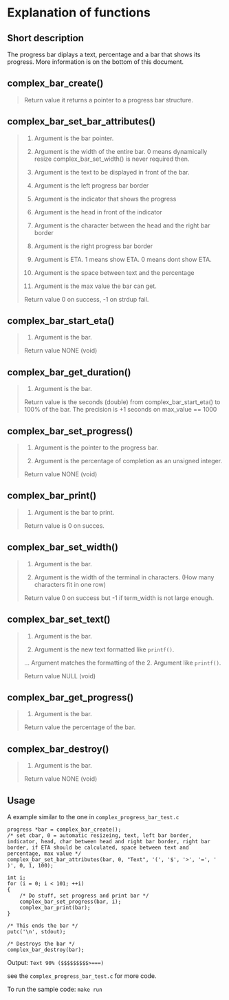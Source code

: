 # Explanation of functions

## Short description
The progress bar diplays a text, percentage and a bar that shows its progress. More information is on the bottom of this document.

## complex_bar_create()
>
> Return value
> it returns a pointer to a progress bar structure.

## complex_bar_set_bar_attributes()
>
>
> 1. Argument
> is the bar pointer.
>
> 2. Argument
> is the width of the entire bar. 0 means dynamically resize complex_bar_set_width() is never required then.
>
> 3. Argument
> is the text to be displayed in front of the bar.
>
> 4. Argument
> is the left progress bar border
>
> 5. Argument
> is the indicator that shows the progress
>
> 6. Argument
> is the head in front of the indicator
>
> 7. Argument
> is the character between the head and the right bar border
>
> 8. Argument
> is the right progress bar border
>
> 9. Argument
> is ETA. 1 means show ETA. 0 means dont show ETA.
>
> 10. Argument
> is the space between text and the percentage
>
> 11. Argument
> is the max value the bar can get.
>
> Return value
> 0 on success, -1 on strdup fail.

## complex_bar_start_eta()
>
> 1. Argument
> is the bar.
>
> Return value
> NONE (void)

## complex_bar_get_duration()
>
> 1. Argument
> is the bar.
>
> Return value
> is the seconds (double) from complex_bar_start_eta() to 100% of the bar.
> The precision is +1 seconds on max_value == 1000

## complex_bar_set_progress()
> 
> 1. Argument
> is the pointer to the progress bar.
> 
> 2. Argument
> is the percentage of completion as an unsigned integer.
> 
> Return value
> NONE (void)

## complex_bar_print()
> 
> 1. Argument
> is the bar to print.
> 
> Return value
> is 0 on succes.

## complex_bar_set_width()
> 
> 1. Argument
> is the bar.
> 
> 2. Argument
> is the width of the terminal in characters. (How many characters fit in one row)
> 
> Return value
> 0 on success but -1 if term_width is not large enough.

## complex_bar_set_text()
> 
> 1. Argument
> is the bar.
> 
> 2. Argument
> is the new text formatted like `printf()`.
> 
> ... Argument
> matches the formatting of the 2. Argument like `printf()`.
>
> Return value
> NULL (void)

## complex_bar_get_progress()
> 
> 1. Argument
> is the bar.
> 
> Return value
> the percentage of the bar.

## complex_bar_destroy()
> 
> 1. Argument
> is the bar.
> 
> Return value
> NONE (void)

## Usage

A example similar to the one in `complex_progress_bar_test.c`

```
progress *bar = complex_bar_create();
/* set cbar, 0 = automatic resizeing, text, left bar border, indicator, head, char between head and right bar border, right bar border, if ETA should be calculated, space between text and percentage, max value */
complex_bar_set_bar_attributes(bar, 0, "Text", '(', '$', '>', '=', ' )', 0, 1, 100);

int i;
for (i = 0; i < 101; ++i)
{
    /* Do stuff, set progress and print bar */
    complex_bar_set_progress(bar, i);
    complex_bar_print(bar);
}

/* This ends the bar */
putc('\n', stdout);

/* Destroys the bar */
complex_bar_destroy(bar);
```
Output:
`Text 90% ($$$$$$$$$>===)`

see the `complex_progress_bar_test.c` for more code.

To run the sample code:
`make run`
